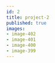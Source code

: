 ```yaml
---
id: 2
title: project-2
published: true
images:
- image-402
- image-401
- image-400
- image-399
---
```

